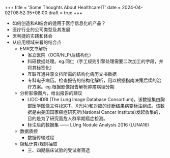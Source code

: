 +++
title = 'Some Thoughts About HealthcareIT'
date = 2024-04-02T08:52:35+08:00
draft = true
+++

- 如何创造和AI结合的适用于医疗信息化的产品？
- 医疗行业的公司类型及其发展
- 医利捷的实践和体会
- 从应用领域来看的结合点
  - EMR文书解析
    - 省立医院（OCR/NLP/后结构化）
    - 科研数据处理。eg.同仁（手工规则引擎处理需要二次加工的字段，并将其标签化）
    - 互联互通共享文档所需的结构化病历文书数据
    - 专科电子病历。检查报告的结构化解析，用以根据指南决策后续的治疗方案。eg.根据影像报告解析肿瘤病理分期
  - 分析影像图片，给出报告的建议
    - LIDC-IDRI (The Lung Image Database Consortium)，该数据集由胸部医学图像文件(如CT、X光片)和对应的诊断结果病变标注组成。该数据是由美国国家癌症研究所(National Cancer Institute)发起收集的，目的是为了研究高危人群早期癌症检测。
    - 标注后的数据集 —— LUng Nodule Analysis 2016 (LUNA16)
  - 数据质控
    - 数据传输过程
  - 隐私计算/规则抽取
    - 三、四期临床试验的受试者筛选